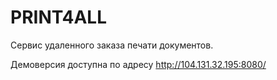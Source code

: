 # PRINT4ALL

Сервис удаленного заказа печати документов.

Демоверсия доступна по адресу http://104.131.32.195:8080/


